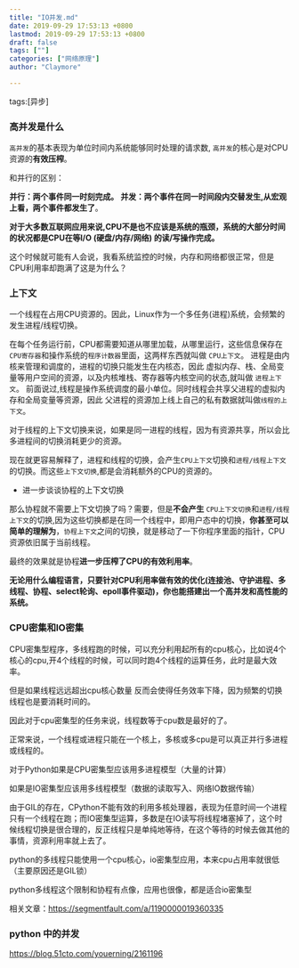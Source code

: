 ```yaml
---
title: "IO并发.md"
date: 2019-09-29 17:53:13 +0800
lastmod: 2019-09-29 17:53:13 +0800
draft: false
tags: [""]
categories: ["网络原理"]
author: "Claymore"

---
```

tags:[异步]

### 高并发是什么

`高并发`的基本表现为单位时间内系统能够同时处理的请求数,
`高并发`的核心是对CPU资源的**有效压榨**。

和并行的区别：

**并行：两个事件同一时刻完成。**
**并发：两个事件在同一时间段内交替发生,从宏观上看，两个事件都发生了**。

**对于大多数互联网应用来说,CPU不是也不应该是系统的瓶颈，系统的大部分时间的状况都是CPU在等I/O (硬盘/内存/网络) 的读/写操作完成。**

这个时候就可能有人会说，我看系统监控的时候，内存和网络都很正常，但是CPU利用率却跑满了这是为什么？



### 上下文

一个线程在占用CPU资源的。因此，Linux作为一个多任务(进程)系统，会频繁的发生进程/线程切换。

在每个任务运行前，CPU都需要知道从哪里加载，从哪里运行，这些信息保存在`CPU寄存器`和操作系统的`程序计数器`里面，这两样东西就叫做 `CPU上下文`。
进程是由内核来管理和调度的，进程的切换只能发生在内核态，因此 虚拟内存、栈、全局变量等用户空间的资源，以及内核堆栈、寄存器等内核空间的状态,就叫做 `进程上下文`。
前面说过,线程是操作系统调度的最小单位。同时线程会共享父进程的虚拟内存和全局变量等资源，因此 父进程的资源加上线上自己的私有数据就叫做`线程的上下文`。

对于线程的上下文切换来说，如果是同一进程的线程，因为有资源共享，所以会比多进程间的切换消耗更少的资源。

现在就更容易解释了，进程和线程的切换，会产生`CPU上下文`切换和`进程/线程上下文`的切换。而这些`上下文切换`,都是会消耗额外的CPU的资源的。

- 进一步谈谈协程的上下文切换

那么协程就不需要上下文切换了吗？需要，但是**不会产生** `CPU上下文切换`和`进程/线程上下文`的切换,因为这些切换都是在同一个线程中，即用户态中的切换，**你甚至可以简单的理解为**，`协程上下文`之间的切换，就是移动了一下你程序里面的指针，CPU资源依旧属于当前线程。

最终的效果就是协程**进一步压榨了CPU的有效利用率**。

**无论用什么编程语言，只要针对CPU利用率做有效的优化(连接池、守护进程、多线程、协程、select轮询、epoll事件驱动)，你也能搭建出一个高并发和高性能的系统。**



### CPU密集和IO密集

CPU密集型程序，多线程跑的时候，可以充分利用起所有的cpu核心，比如说4个核心的cpu,开4个线程的时候，可以同时跑4个线程的运算任务，此时是最大效率。

但是如果线程远远超出cpu核心数量 反而会使得任务效率下降，因为频繁的切换线程也是要消耗时间的。

因此对于cpu密集型的任务来说，线程数等于cpu数是最好的了。

正常来说，一个线程或进程只能在一个核上，多核或多cpu是可以真正并行多进程或线程的。

对于Python如果是CPU密集型应该用多进程模型（大量的计算）

如果是IO密集型应该用多线程模型（数据的读取写入、网络IO数据传输）

由于GIL的存在，CPython不能有效的利用多核处理器，表现为任意时间一个进程只有一个线程在跑；而IO密集型运算，多数是在IO读写将线程堵塞掉了，这个时候线程切换是很合理的，反正线程只是单纯地等待，在这个等待的时候去做其他的事情，资源利用率就上去了。　　

python的多线程只能使用一个cpu核心，io密集型应用，本来cpu占用率就很低（主要原因还是GIL锁）

python多线程这个限制和协程有点像，应用也很像，都是适合io密集型



相关文章：https://segmentfault.com/a/1190000019360335

### python 中的并发

https://blog.51cto.com/youerning/2161196

